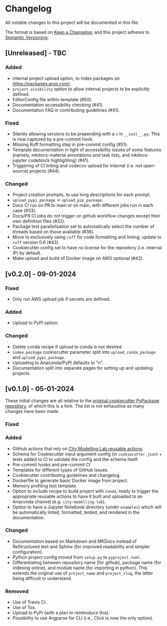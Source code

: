 <!---
Changelog headings can be any of:

Added: for new features.
Changed: for changes in existing functionality.
Deprecated: for soon-to-be removed features.
Removed: for now removed features.
Fixed: for any bug fixes.
Security: in case of vulnerabilities.
-->

# Changelog

All notable changes to this project will be documented in this file.

The format is based on [Keep a Changelog](https://keepachangelog.com/en/1.1.0/),
and this project adheres to [Semantic Versioning](https://semver.org/spec/v2.0.0.html).

## [Unreleased] - TBC

### Added

- internal project upload option, to index packages on <https://packages.arup.com/>.
- `project_visibility` option to allow internal projects to be explicitly defined.
- EditorConfig file within template (#50).
- Documentation accessibility checking (#41).
- Documentation FAQ in contributing guidelines (#41).

### Fixed

- Silently allowing versions to be prepending with a `v` in `__init__.py`.
This is now captured by a pre-commit hook.
- Missing Ruff formatting step in pre-commit config (#51).
- Template documentation in light of accessibility issues of some features (namely, mkdocs-material annotations and task lists, and mkdocs-jupyter codeblock highlighting) (#41).
- Triggering of CI linting and codecov upload for internal (i.e. not open-source) projects (#44).

### Changed

- Project creation prompts, to use long descriptions for each prompt.
- `upload_pypi_package` -> `upload_pip_package`.
- Docs CI run on PR to main or on main, with different jobs run in each case (#33).
- Docs/PR CI jobs do not trigger on github workflow changes except their own definition files (#32).
- Package test parallelisation set to automatically select the number of threads based on those available (#36).
- Move to exclusively using `ruff` for code formatting and linting; update to `ruff` version 0.6 (#43).
- Cookiecutter config set to have no license for the repository (i.e. internal IP) by default.
- Make upload and build of Docker image on AWS optional (#42).

## [v0.2.0] - 09-01-2024

### Fixed

- Only run AWS upload job if secrets are defined.

### Added

- Upload to PyPI option.

### Changed

- Delete conda recipe if upload to conda is not desired.
- `index_package` cookiecutter parameter split into `upload_conda_package` and `upload_pypi_package`.
- Uploading to Anaconda/PyPI defaults to "n".
- Documentation split into separate pages for setting up and updating projects.

## [v0.1.0] - 05-01-2024

These initial changes are all relative to the [original cookiecutter PyPackage repository](https://github.com/audreyfeldroy/cookiecutter-pypackage), of which this is a fork.
The list is not exhaustive as many changes have been made.

### Fixed

### Added

- GitHub actions that rely on [City Modelling Lab reusable actions](https://github.com/arup-group/actions-city-modelling-lab).
- Schema for Cookiecutter input argument config (in `cookiecutter.json`) + tests added to CI to validate the config and the schema itself.
- Pre-commit hooks and pre-commit CI
- Templates for different types of GitHub issues.
- Cookiecutter contributing guidelines and changelog.
- Dockerfile to generate basic Docker image from project.
- Memory profiling test template.
- Option to include recipe to build project with `conda`, ready to trigger the appropriate reusable actions to have it built and uploaded to an Anaconda channel (e.g. `city-modelling-lab`).
- Option to have a Jupyter Notebook directory (under `examples`) which will be automatically linted, formatted, tested, and rendered in the documentation.

### Changed

- Documentation based on Markdown and MKDocs instead of ReStructured text and Sphinx (for improved readability and simpler configuration).
- Python project config moved from `setup.py` to `pyproject.toml`.
- Differentiating between repository name (for github), package name (for indexing online), and module name (for importing in python).
This extends the original use of `project_name` and `project_slug`, the latter being difficult to understand.

### Removed

- Use of Travis CI.
- Use of Tox.
- Upload to PyPi (with a plan to reintroduce this).
- Possibility to use Argparse for CLI (i.e., Click is now the only option).
